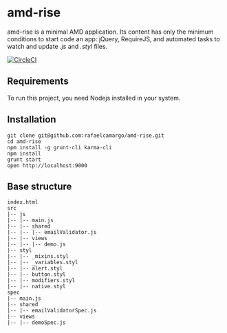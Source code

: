# amd-rise
amd-rise is a minimal AMD application. Its content has only the minimum conditions to start code an app: jQuery, RequireJS, and automated tasks to watch and update *.js* and *.styl* files.

[![CircleCI](https://circleci.com/gh/rafaelcamargo/amd-rise.svg?style=svg)](https://circleci.com/gh/rafaelcamargo/amd-rise)

## Requirements
To run this project, you need Nodejs installed in your system.

## Installation
```
git clone git@github.com:rafaelcamargo/amd-rise.git
cd amd-rise
npm install -g grunt-cli karma-cli
npm install
grunt start
open http://localhost:9000
```

## Base structure

```
index.html
src
|-- js
|-- |-- main.js
|-- |-- shared
|-- |-- |-- emailValidator.js
|-- |-- views
|-- |-- |-- demo.js
|-- styl
|-- |-- _mixins.styl
|-- |-- _variables.styl
|-- |-- alert.styl
|-- |-- button.styl
|-- |-- modifiers.styl
|-- |-- native.styl
spec
|-- main.js
|-- shared
|-- |-- emailValidatorSpec.js
|-- views
|-- |-- demoSpec.js
```
